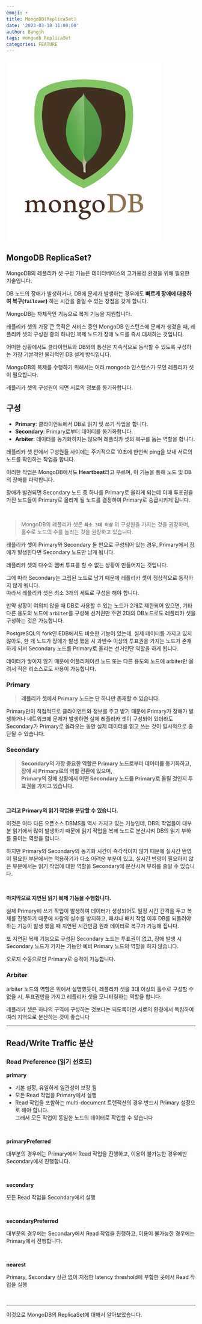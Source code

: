 ```yaml
---
emoji: ☀️
title: MongoDB(ReplicaSet)
date: '2023-03-18 11:00:00'
author: Bangjh
tags: mongodb ReplicaSet
categories: FEATURE
---
```


![image1](image1.png)

## MongoDB ReplicaSet?

MongoDB의 레플리카 셋 구성 기능은 데이터베이스의 고가용성 환경을 위해 필요한 기술입니다.

DB 노드의 장애가 발생하거나, DB에 문제가 발생하는 경우에도 **빠르게 장애에 대응하여 복구(`failover`)** 하는 시간을 줄일 수 있는 장점을 갖게 합니다.

MongoDB는 자체적인 기능으로 복제 기능을 지원합니다.

레플리카 셋의 가장 큰 목적은 서비스 중인 MongoDB 인스턴스에 문제가 생겼을 때, 레플리카 셋의 구성원 중의 하나인 복제 노드가 장애 노드를 즉시 대체하는 것입니다.

어떠한 상황에서도 클라이언트와 DB와의 통신은 지속적으로 동작할 수 있도록 구성하는 가장 기본적인 물리적인 DB 설계 방식입니다.

MongoDB의 복제를 수행하기 위해서는 여러 mongodb 인스턴스가 모인 레플리카 셋이 필요합니다.

레플리카 셋의 구성원이 되면 서로의 정보를 동기화합니다.

## 구성

- **Primary**: 클라이언트에서 DB로 읽기 및 쓰기 작업을 합니다.
- **Secondary**: Primary로부터 데이터를 동기화합니다.
- **Arbiter**: 데이터를 동기화하지는 않으며 레플리카 셋의 복구를 돕는 역할을 합니다.

레플리카 셋 안에서 구성원들 사이에는 주기적으로 10초에 한번씩 ping을 보내 서로의 노드를 확인하는 작업을 합니다.

이러한 작업은 MongoDB에서도 **Heartbeat**라고 부르며, 이 기능을 통해 노드 및 DB의 장애를 파악합니다.

장애가 발견되면 Secondary 노드 중 하나를 Primary로 올리게 되는데 이때 투표권을 가진 노드들이 Primary로 올리게 될 노드를 결정하여 Primary로 승급시키게 됩니다.

<br >

> MongoDB의 레플리카 셋은 **`최소 3대 이상`** 의 구성원을 가지는 것을 권장하며, 홀수로 노드의 수를 늘리는 것을 권장하고 있습니다.

레플리카 셋이 Primary와 Secondary 둘 만으로 구성되어 있는 경우, Primary에서 장애가 발생한다면 Secondary 노드만 남게 됩니다.

레플리카 셋의 다수의 멤버 투표를 할 수 없는 상황이 만들어지는 것입니다.

그에 따라 Secondary는 고립된 노드로 남기 때문에 레플리카 셋이 정상적으로 동작하지 않게 됩니다. <br>
따라서 레플리카 셋은 최소 3개의 세트로 구성을 해야 합니다.

만약 상황이 여의치 않을 때 DB로 사용할 수 있는 노드가 2개로 제한되어 있으면, 기타 다른 용도의 노드에 `arbiter`를 구성해 선거권만 주면 2대의 DB노드로도 레플리카 셋을 구성하는 것은 가능합니다.

PostgreSQL의 fork인 EDB에서도 비슷한 기능이 있는데, 실제 데이터를 가지고 있지 않아도, 한 개 노드가 장애가 발생 했을 시 과반수 이상의 투표권을 가지는 노드가 존재하게 되서 Secondary 노드를 Primary로 올리는 선거인단 역할을 하게 됩니다.

데이터가 쌓이지 않기 때문에 어플리케이션 노드 또는 다른 용도의 노드에 arbiter만 올려서 적은 리소스로도 사용이 가능합니다.

### Primary

> **레플리카 셋에서 Primary 노드는 단 하나만 존재할 수 있습니다.**

Primary만이 직접적으로 클라이언트와 정보를 주고 받기 때문에 Primary가 장애가 발생하거나 네트워크에 문제가 발생하면 실제 레플리카 셋이 구성되어 있더라도 Secondary가 Primary로 올라오는 동안 실제 데이터를 읽고 쓰는 것이 일시적으로 중단될 수 있습니다.

### Secondary

> **Secondary의 가장 중요한 역할은 Primary 노드로부터 데이터를 동기화하고, 장애 시 Primary로의 역할 전환에 있으며, <br> Primary의 장애 상황에서 어떤 Secondary 노드를 Primary로 올릴 것인지 투표권을 가지고 있습니다.**

<br >

**그리고 Primary의 읽기 작업을 분담할 수 있습니다.**

이것은 여타 다른 오픈소스 DBMS들 역시 가지고 있는 기능인데, DB의 작업들이 대부분 읽기에서 많이 발생하기 때문에 읽기 작업을 복제 노드로 분산시켜 DB의 읽기 부하를 줄이는 역할을 합니다.

하지만 Primary와 Secondary의 동기화 시간이 즉각적이지 않기 때문에 실시간 반영이 필요한 부분에서는 적용하기가 다소 어려운 부분이 있고, 실시간 반영이 필요하지 않은 부분에서는 읽기 작업에 대한 역할을 Secondary에 분산시켜 부하를 줄일 수 있습니다.

<br >

**마지막으로 지연된 읽기 복제 기능을 수행합니다.**

실제 Primary에 쓰기 작업이 발생하여 데이터가 생성되어도 일정 시간 간격을 두고 복제를 진행하기 때문에 사람의 실수를 방지하고, 패치나 배치 작업 이후 DB를 되돌려야 하는 기능이 발생 했을 때 지연된 시간만큼 원래 데이터로 복구가 가능해 집니다.

또 지연된 복제 기능으로 구성된 Secondary 노드는 투표권이 없고, 장애 발생 시 Secondary 노드가 가지는 기능인 예비 Primary 노드의 역할을 하지 않습니다.

오로지 수동으로만 Primary로 승격이 가능합니다.

### Arbiter

arbiter 노드의 역할은 위에서 설명했듯이, 레플리카 셋을 3대 이상의 홀수로 구성할 수 없을 시, 투표권만을 가지고 레플리카 셋을 모니터링하는 역할을 합니다.

레플리카 셋은 하나의 구역에 구성하는 것보다는 되도록이면 서로의 환경에서 독립하여 여러 지역으로 분산하는 것이 좋습니다

---

## Read/Write Traffic 분산

### Read Preference (읽기 선호도)

**primary**

- 기본 설정, 유일하게 일관성이 보장 됨
- 모든 Read 작업을 Primary에서 실행
- Read 작업을 포함하는 multi-document 트랜잭션의 경우 반드시 Primary 설정으로 해야 합니다. <br> 그래서 모든 작업이 동일한 노드의 데이터로 작업할 수 있습니다

<br >

**primaryPreferred**

대부분의 경우에는 Primary에서 Read 작업을 진행하고, 이용이 불가능한 경우에만 Secondary에서 진행합니다.

<br >

**secondary**

모든 Read 작업을 Secondary에서 실행

<br >

**secondaryPreferred**

대부분의 경우에는 Secondary에서 Read 작업을 진행하고, 이용이 불가능한 경우에는 Primary에서 진행합니다.

<br >

**nearest**

Primary, Secondary 상관 없이 지정한 latency threshold에 부합한 곳에서 Read 작업을 실행

<br >

---

이것으로 MongoDB의 ReplicaSet에 대해서 알아보았습니다.

```toc

```
